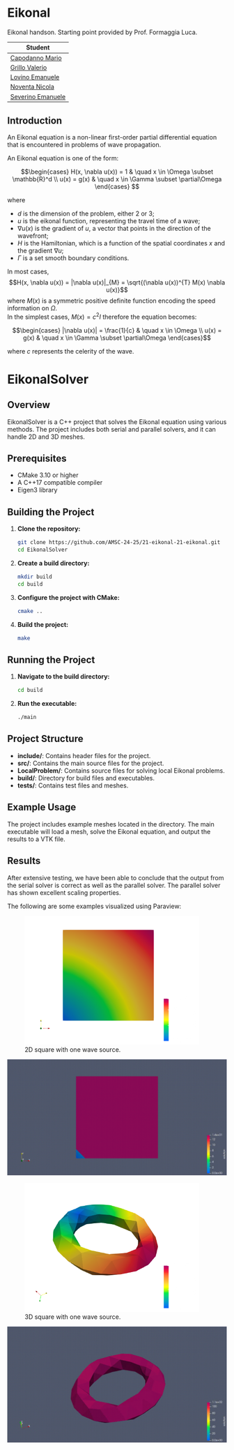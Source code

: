 # Eikonal
Eikonal handson. Starting point provided by Prof. Formaggia Luca.

| Student |
|-------- |
| [Capodanno Mario](https://github.com/MarioCapodanno) |
| [Grillo Valerio](https://github.com/Valegrl) |
| [Lovino Emanuele](https://github.com/EmanueleLovino) |
| [Noventa Nicola](https://github.com/NicoNovi9) |
| [Severino Emanuele](https://github.com/EmaSeve) |

## Introduction
An Eikonal equation is a non-linear first-order partial differential equation 
that is encountered in problems of wave propagation. <br>

An Eikonal equation is one of the form:

$$\begin{cases} 
H(x, \nabla u(x)) = 1 & \quad x \in \Omega \subset \mathbb{R}^d \\  
u(x) = g(x) & \quad x \in \Gamma \subset \partial\Omega 
\end{cases} $$

where 
- $d$ is the dimension of the problem, either 2 or 3;
- $u$ is the eikonal function, representing the travel time of a wave;
- $\nabla u(x)$ is the gradient of $u$, a vector that points in the direction of the wavefront;
- $H$ is the Hamiltonian, which is a function of the spatial coordinates $x$ and the gradient $\nabla u$;
- $\Gamma$ is a set smooth boundary conditions.

In most cases, 
$$H(x, \nabla u(x)) = |\nabla u(x)|_{M} = \sqrt{(\nabla u(x))^{T} M(x) \nabla u(x)}$$
where $M(x)$ is a symmetric positive definite function encoding the speed information on $\Omega$. <br> 
In the simplest cases, $M(x) = c^2 I$ therefore the equation becomes:

$$\begin{cases}
|\nabla u(x)| = \frac{1}{c} & \quad x \in \Omega \\  
u(x) = g(x) & \quad x \in \Gamma \subset \partial\Omega
\end{cases}$$

where $c$ represents the celerity of the wave.



# EikonalSolver

## Overview

EikonalSolver is a C++ project that solves the Eikonal equation using various methods. The project includes both serial and parallel solvers, and it can handle 2D and 3D meshes.

## Prerequisites

- CMake 3.10 or higher
- A C++17 compatible compiler
- Eigen3 library

## Building the Project

1. **Clone the repository:**

    ```sh
    git clone https://github.com/AMSC-24-25/21-eikonal-21-eikonal.git
    cd EikonalSolver
    ```

2. **Create a build directory:**

    ```sh
    mkdir build
    cd build
    ```

3. **Configure the project with CMake:**

    ```sh
    cmake ..
    ```

4. **Build the project:**

    ```sh
    make
    ```

## Running the Project

1. **Navigate to the build directory:**

    ```sh
    cd build
    ```

2. **Run the executable:**

    ```sh
    ./main
    ```

## Project Structure

- **include/**: Contains header files for the project.
- **src/**: Contains the main source files for the project.
- **LocalProblem/**: Contains source files for solving local Eikonal problems.
- **build/**: Directory for build files and executables.
- **tests/**: Contains test files and meshes.

## Example Usage

The project includes example meshes located in the  directory. The main executable will load a mesh, solve the Eikonal equation, and output the results to a VTK file.

## Results
After extensive testing, we have been able to conclude that the output from the serial solver is correct as well as the
parallel solver. The parallel solver has shown excellent scaling properties. <br>

The following are some examples visualized using Paraview:
<figure>
    <img src="images/solution2D.png" width="400"
         alt="Square, one source">
    <figcaption>2D square with one wave source.</figcaption>
</figure>

![2D Animation](images/animation2D.gif)

<figure>
    <img src="images/solution3D.png" width="400"
         alt="Torus, one source">
    <figcaption>3D square with one wave source.</figcaption>
</figure>

![3D Animation](images/animation3D.gif)


<br>


